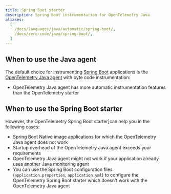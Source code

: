 ```yaml
---
title: Spring Boot starter
description: Spring Boot instrumentation for OpenTelemetry Java
aliases:
  [
    /docs/languages/java/automatic/spring-boot/,
    /docs/zero-code/java/spring-boot/,
  ]
---
```


## When to use the Java agent

The default choice for instrumenting
[Spring Boot](https://spring.io/projects/spring-boot) applications is the
[OpenTelemetry Java agent](../agent) with byte code instrumentation:

- OpenTelemetry Java agent has more automatic instrumentation features than the
  OpenTelemetry starter

## When to use the Spring Boot starter

However, the OpenTelemetry Spring Boot starter]can help you in the following
cases:

- Spring Boot Native image applications for which the OpenTelemetry Java agent
  does not work
- Startup overhead of the OpenTelemetry Java agent exceeds your requirements
- OpenTelemetry Java agent might not work if your application already uses
  another Java monitoring agent
- You can use the Spring Boot configuration files (`application.properties`,
  `application.yml`) to configure the OpenTelemetry Spring Boot starter which
  doesn't work with the OpenTelemetry Java agent
